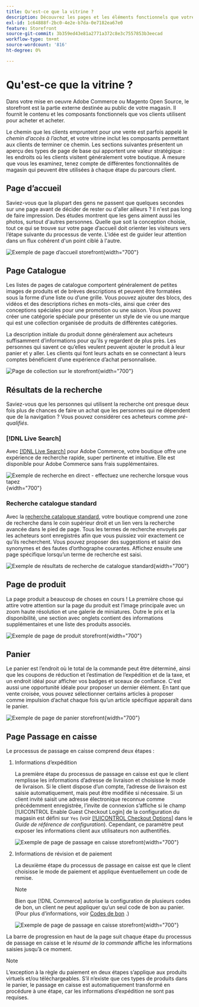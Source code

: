 ```yaml
---
title: Qu'est-ce que la vitrine ?
description: Découvrez les pages et les éléments fonctionnels que votre boutique peut fournir pour prendre en charge l’expérience d’achat pour vos clients.
exl-id: 1c64888f-2bc0-4e2e-b7da-0e7182ea67e0
feature: Storefront
source-git-commit: 3b359ed43e81a2771a372c8e3c7557853b3eecad
workflow-type: tm+mt
source-wordcount: '816'
ht-degree: 0%

---
```


# Qu&#39;est-ce que la vitrine ?

Dans votre mise en oeuvre Adobe Commerce ou Magento Open Source, le storefront est la partie externe destinée au public de votre magasin. Il fournit le contenu et les composants fonctionnels que vos clients utilisent pour acheter et acheter.

Le chemin que les clients empruntent pour une vente est parfois appelé le _chemin d’accès à l’achat_, et votre vitrine inclut les composants permettant aux clients de terminer ce chemin. Les sections suivantes présentent un aperçu des types de page de base qui apportent une valeur stratégique : les endroits où les clients visitent généralement votre boutique. À mesure que vous les examinez, tenez compte de différentes fonctionnalités de magasin qui peuvent être utilisées à chaque étape du parcours client.

## Page d’accueil

Saviez-vous que la plupart des gens ne passent que quelques secondes sur une page avant de décider de rester ou d&#39;aller ailleurs ? Il n&#39;est pas long de faire impression. Des études montrent que les gens aiment aussi les photos, surtout d&#39;autres personnes. Quelle que soit la conception choisie, tout ce qui se trouve sur votre page d’accueil doit orienter les visiteurs vers l’étape suivante du processus de vente. L&#39;idée est de guider leur attention dans un flux cohérent d&#39;un point ciblé à l&#39;autre.

![Exemple de page d’accueil storefront](./assets/storefront-homepage-full.png){width="700"}

## Page Catalogue

Les listes de pages de catalogue comportent généralement de petites images de produits et de brèves descriptions et peuvent être formatées sous la forme d’une liste ou d’une grille. Vous pouvez ajouter des blocs, des vidéos et des descriptions riches en mots-clés, ainsi que créer des conceptions spéciales pour une promotion ou une saison. Vous pouvez créer une catégorie spéciale pour présenter un style de vie ou une marque qui est une collection organisée de produits de différentes catégories.

La description initiale du produit donne généralement aux acheteurs suffisamment d’informations pour qu’ils y regardent de plus près. Les personnes qui savent ce qu’elles veulent peuvent ajouter le produit à leur panier et y aller. Les clients qui font leurs achats en se connectant à leurs comptes bénéficient d’une expérience d’achat personnalisée.

![Page de collection sur le storefront](./assets/storefront-collection-page.png){width="700"}

## Résultats de la recherche

Saviez-vous que les personnes qui utilisent la recherche ont presque deux fois plus de chances de faire un achat que les personnes qui ne dépendent que de la navigation ? Vous pouvez considérer ces acheteurs comme _pré-qualifiés_.

### [!DNL Live Search]

Avec [[!DNL Live Search]](https://experienceleague.adobe.com/docs/commerce-merchant-services/live-search/overview.html) pour Adobe Commerce, votre boutique offre une expérience de recherche rapide, super pertinente et intuitive. Elle est disponible pour Adobe Commerce sans frais supplémentaires.

![Exemple de recherche en direct - effectuez une recherche lorsque vous tapez](./assets/storefront-search-as-you-type.png){width="700"}

### Recherche catalogue standard

Avec la [recherche catalogue standard](../catalog/search.md), votre boutique comprend une zone de recherche dans le coin supérieur droit et un lien vers la recherche avancée dans le pied de page. Tous les termes de recherche envoyés par les acheteurs sont enregistrés afin que vous puissiez voir exactement ce qu’ils recherchent. Vous pouvez proposer des suggestions et saisir des synonymes et des fautes d’orthographe courantes. Affichez ensuite une page spécifique lorsqu’un terme de recherche est saisi.

![Exemple de résultats de recherche de catalogue standard](./assets/storefront-search-results-page-full.png){width="700"}

## Page de produit

La page produit a beaucoup de choses en cours ! La première chose qui attire votre attention sur la page du produit est l’image principale avec un zoom haute résolution et une galerie de miniatures. Outre le prix et la disponibilité, une section avec onglets contient des informations supplémentaires et une liste des produits associés.

![Exemple de page de produit storefront](./assets/storefront-product-page-full-m.png){width="700"}

## Panier

Le panier est l’endroit où le total de la commande peut être déterminé, ainsi que les coupons de réduction et l’estimation de l’expédition et de la taxe, et un endroit idéal pour afficher vos badges et sceaux de confiance. C&#39;est aussi une opportunité idéale pour proposer un dernier élément. En tant que vente croisée, vous pouvez sélectionner certains articles à proposer comme impulsion d’achat chaque fois qu’un article spécifique apparaît dans le panier.

![Exemple de page de panier storefront](./assets/storefront-cart-full.png){width="700"}

## Page Passage en caisse

Le processus de passage en caisse comprend deux étapes :

1. Informations d’expédition

   La première étape du processus de passage en caisse est que le client remplisse les informations d’adresse de livraison et choisisse le mode de livraison. Si le client dispose d’un compte, l’adresse de livraison est saisie automatiquement, mais peut être modifiée si nécessaire.
Si un client invité saisit une adresse électronique reconnue comme précédemment enregistrée, l’invite de connexion s’affiche si le champ [!UICONTROL Enable Guest Checkout Login] de la configuration du magasin est défini sur `Yes` (voir [[!UICONTROL Checkout Options]](../configuration-reference/sales/checkout.md#checkout-options) dans le _Guide de référence de configuration_). Cependant, ce paramètre peut exposer les informations client aux utilisateurs non authentifiés.

   ![Exemple de page de passage en caisse storefront](./assets/storefront-checkout-shipping-full.png){width="700"}

1. Informations de révision et de paiement

   La deuxième étape du processus de passage en caisse est que le client choisisse le mode de paiement et applique éventuellement un code de remise.

   >[!NOTE]
   >
   >Bien que [!DNL Commerce] autorise la configuration de plusieurs codes de bon, un client ne peut appliquer qu’un seul code de bon au panier. (Pour plus d’informations, voir [Codes de bon](../merchandising-promotions/price-rules-cart-coupon.md#coupon-codes) .)

   ![Exemple de page de passage en caisse storefront](./assets/storefront-checkout-payment-full.png){width="700"}

La barre de progression en haut de la page suit chaque étape du processus de passage en caisse et le _résumé de la commande_ affiche les informations saisies jusqu’à ce moment.

>[!NOTE]
>
>L’exception à la règle du paiement en deux étapes s’applique aux produits virtuels et/ou téléchargeables. S’il n’existe que ces types de produits dans le panier, le passage en caisse est automatiquement transformé en procédure à une étape, car les informations d’expédition ne sont pas requises.
